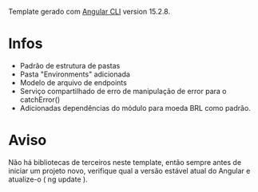 
Template gerado com [Angular CLI](https://github.com/angular/angular-cli) version 15.2.8.

# Infos

- Padrão de estrutura de pastas
- Pasta "Environments" adicionada
- Modelo de arquivo de endpoints
- Serviço compartilhado de erro de manipulação de error para o catchError()
- Adicionadas dependências do módulo para moeda BRL como padrão.

# Aviso

Não há bibliotecas de terceiros neste template, então sempre antes de iniciar um projeto novo, verifique qual a versão estável atual do Angular e atualize-o ( ng update ).
